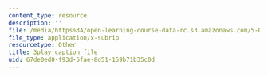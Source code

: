 ```yaml
---
content_type: resource
description: ''
file: /media/https%3A/open-learning-course-data-rc.s3.amazonaws.com/5-07sc-biological-chemistry-i-fall-2013/67de0ed0f93d5fae8d51159b71b35c0d_ddt1KuSdoOg.srt
file_type: application/x-subrip
resourcetype: Other
title: 3play caption file
uid: 67de0ed0-f93d-5fae-8d51-159b71b35c0d
---
```

